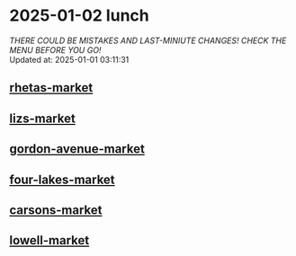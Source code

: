 # 2025-01-02 lunch  
*THERE COULD BE MISTAKES AND LAST-MINIUTE CHANGES! CHECK THE MENU BEFORE YOU GO!*  
Updated at: 2025-01-01 03:11:31  
## [rhetas-market](https://wisc-housingdining.nutrislice.com/menu/rhetas-market/lunch/2025-01-02)  
## [lizs-market](https://wisc-housingdining.nutrislice.com/menu/lizs-market/lunch/2025-01-02)  
## [gordon-avenue-market](https://wisc-housingdining.nutrislice.com/menu/gordon-avenue-market/lunch/2025-01-02)  
## [four-lakes-market](https://wisc-housingdining.nutrislice.com/menu/four-lakes-market/lunch/2025-01-02)  
## [carsons-market](https://wisc-housingdining.nutrislice.com/menu/carsons-market/lunch/2025-01-02)  
## [lowell-market](https://wisc-housingdining.nutrislice.com/menu/lowell-market/lunch/2025-01-02)  
  
